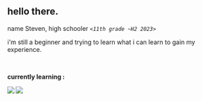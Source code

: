 <!--
**MaximaIkazuchi/MaximaIkazuchi** is a ✨ _special_ ✨ repository because its `README.md` (this file) appears on your GitHub profile.

Here are some ideas to get you started:

- 🔭 I’m currently working on ...
- 🌱 I’m currently learning ...
- 👯 I’m looking to collaborate on ...
- 🤔 I’m looking for help with ...
- 💬 Ask me about ...
- 📫 How to reach me: ...
- 😄 Pronouns: ...
- ⚡ Fun fact: ...
-->

## hello there.

<p style="margin-bottom: 0">name Steven, high schooler <code><em><11th grade ~H2 2023></em></code></p>
<p>i'm still a beginner and trying to learn what i can learn to gain my experience.</p><br>

<p><strong>currently learning :<strong></p>
<img src="https://img.shields.io/badge/Android-3DDC84?style=for-the-badge&logo=android&logoColor=white"></img>
<img src="https://img.shields.io/badge/java-%23ED8B00.svg?style=for-the-badge&logo=java&logoColor=white"></img>
